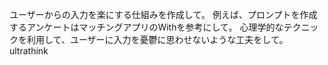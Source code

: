 ユーザーからの入力を楽にする仕組みを作成して。
例えば、プロンプトを作成するアンケートはマッチングアプリのWithを参考にして。
心理学的なテクニックを利用して、ユーザーに入力を憂鬱に思わせないような工夫をして。
ultrathink
